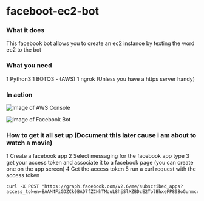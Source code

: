 # faceboot-ec2-bot

### What it does 
This facebook bot allows you to create an ec2 instance by texting the word ec2 to the bot 

### What you need 
1 Python3 
1 BOTO3 - (AWS)
1 ngrok (Unless you have a https server handy)

### In action 

![Image of AWS Console](https://dl.dropboxusercontent.com/u/32232546/Screenshot%202017-04-28%2020.33.52.png)

![Image of Facebook Bot](https://dl.dropboxusercontent.com/u/32232546/Screenshot%202017-04-28%2020.33.24.png)

### How to get it all set up (Document this later cause i am about to watch a movie)

1 Create a facebook app
2 Select messaging for the facebook app type 
3 get your access token and associate it to a facebook page (you can create one on the app screen)
4 Get the access token 
5 run a curl request with the access token
```
curl -X POST "https://graph.facebook.com/v2.6/me/subscribed_apps?access_token=EAAM4FiGDZCk0BAD7fZCNhTMquL8hjSlXZBDcE2TolBhxeFP898oGunmccqDxGYDCYfGMsSzErecMIBQZAcgHzegpT1rZAxX
```


